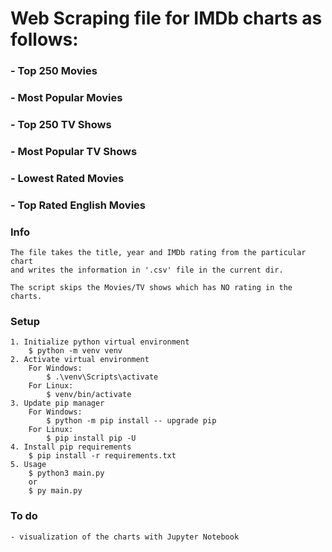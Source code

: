 # Web Scraping file for IMDb charts as follows:

### - Top 250 Movies

### - Most Popular Movies

### - Top 250 TV Shows

### - Most Popular TV Shows

### - Lowest Rated Movies

### - Top Rated English Movies

### Info

```
The file takes the title, year and IMDb rating from the particular chart
and writes the information in '.csv' file in the current dir.

The script skips the Movies/TV shows which has NO rating in the charts.
```

### Setup

```
1. Initialize python virtual environment
    $ python -m venv venv
2. Activate virtual environment
    For Windows:
        $ .\venv\Scripts\activate
    For Linux:
        $ venv/bin/activate
3. Update pip manager
    For Windows:
        $ python -m pip install -- upgrade pip
    For Linux:
        $ pip install pip -U
4. Install pip requirements
    $ pip install -r requirements.txt
5. Usage
    $ python3 main.py
    or
    $ py main.py
```

### To do

```
- visualization of the charts with Jupyter Notebook
```